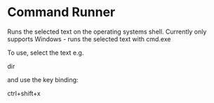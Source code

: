 Command Runner
==============
Runs the selected text on the operating systems shell. Currently only supports Windows - runs the selected text with cmd.exe

To use, select the text e.g. 

  dir

and use the key binding:

  ctrl+shift+x


